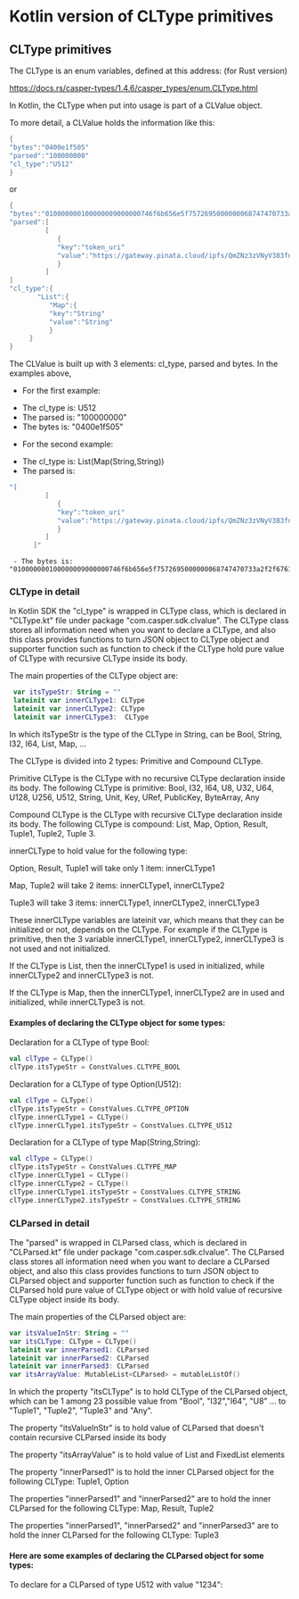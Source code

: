 # Kotlin version of CLType primitives

## CLType primitives

The CLType is an enum variables, defined at this address: (for Rust version)

https://docs.rs/casper-types/1.4.6/casper_types/enum.CLType.html

In Kotlin, the CLType when put into usage is part of a CLValue object.

To more detail, a CLValue holds the information like this:

 ```Kotlin
 {
"bytes":"0400e1f505"
"parsed":"100000000"
"cl_type":"U512"
}
```

or


 ```Kotlin
 {
"bytes":"010000000100000009000000746f6b656e5f7572695000000068747470733a2f2f676174657761792e70696e6174612e636c6f75642f697066732f516d5a4e7a337a564e7956333833666e315a6762726f78434c5378566e78376a727134796a4779464a6f5a35566b"
"parsed":[
          [
             {
             "key":"token_uri"
             "value":"https://gateway.pinata.cloud/ipfs/QmZNz3zVNyV383fn1ZgbroxCLSxVnx7jrq4yjGyFJoZ5Vk"
             }
          ]
]
"cl_type":{
        "List":{
           "Map":{
           "key":"String"
           "value":"String"
           }
      }
}
 ```
The CLValue is built up with 3 elements: cl_type, parsed and bytes.
In the examples above,
* For the first example:
 - The cl_type is: U512
 - The parsed is: "100000000"
 - The bytes is: "0400e1f505"

* For the second example:
 - The cl_type is: List(Map(String,String))
 - The parsed is:

 ```Kotlin
 "[
          [
             {
             "key":"token_uri"
             "value":"https://gateway.pinata.cloud/ipfs/QmZNz3zVNyV383fn1ZgbroxCLSxVnx7jrq4yjGyFJoZ5Vk"
             }
          ]
       ]"
  ```

     - The bytes is: "010000000100000009000000746f6b656e5f7572695000000068747470733a2f2f676174657761792e70696e6174612e636c6f75642f697066732f516d5a4e7a337a564e7956333833666e315a6762726f78434c5378566e78376a727134796a4779464a6f5a35566b"

### CLType in detail


In Kotlin SDK the "cl_type" is wrapped in CLType class, which is declared in  "CLType.kt" file under package "com.casper.sdk.clvalue". The CLType class stores all information need when you want to declare a CLType, and also this class provides functions to turn JSON object to CLType object and supporter function such as function to check if the CLType hold pure value of CLType with recursive CLType inside its body.

The main properties of the CLType object are:

 ```Kotlin
  var itsTypeStr: String = ""
  lateinit var innerCLType1: CLType
  lateinit var innerCLType2: CLType
  lateinit var innerCLType3:  CLType
 ```

In which itsTypeStr is the type of the CLType in String,  can be Bool,  String,  I32,  I64,  List,  Map, ...

The CLType is divided into 2 types: Primitive and Compound CLType.

Primitive CLType is the CLType with no recursive CLType declaration inside its body. The following CLType is primitive: Bool, I32, I64, U8, U32, U64, U128, U256, U512, String, Unit, Key, URef, PublicKey, ByteArray, Any

Compound CLType is the CLType with recursive CLType declaration inside its body. The following CLType is compound: List, Map, Option, Result, Tuple1, Tuple2, Tuple 3.

innerCLType to hold value for the following type:

Option,  Result,  Tuple1 will take only 1 item:  innerCLType1

Map,  Tuple2 will take 2  items:  innerCLType1, innerCLType2

Tuple3 will take 3 items:  innerCLType1,  innerCLType2,  innerCLType3


These innerCLType variables are lateinit var, which means that they can be initialized or not, depends on the CLType. For example if the CLType is primitive, then the 3 variable innerCLType1, innerCLType2, innerCLType3 is not used and not initialized.

If the CLType is List, then the innerCLType1 is used in initialized, while innerCLType2 and innerCLType3 is not.

If the CLType is Map, then the innerCLType1, innerCLType2 are in used and initialized, while innerCLType3 is not.


#### Examples of declaring the CLType object for some types:

Declaration for a CLType of type Bool:

 ```Kotlin
 val clType = CLType()
 clType.itsTypeStr = ConstValues.CLTYPE_BOOL
 ```

Declaration for a CLType of type Option(U512):

 ```Kotlin
 val clType = CLType()
 clType.itsTypeStr = ConstValues.CLTYPE_OPTION
 clType.innerCLType1 = CLType()
 clType.innerCLType1.itsTypeStr = ConstValues.CLTYPE_U512
 ```


Declaration for a CLType of type Map(String,String):

```Kotlin
val clType = CLType()
clType.itsTypeStr = ConstValues.CLTYPE_MAP
clType.innerCLType1 = CLType()
clType.innerCLType2 = CLType()
clType.innerCLType1.itsTypeStr = ConstValues.CLTYPE_STRING
clType.innerCLType2.itsTypeStr = ConstValues.CLTYPE_STRING
```

### CLParsed in detail 

The "parsed" is wrapped in CLParsed class, which is declared in  "CLParsed.kt" file under package "com.casper.sdk.clvalue". The CLParsed class stores all information need when you want to declare a CLParsed object, and also this class provides functions to turn JSON object to CLParsed object and supporter function such as function to check if the CLParsed hold pure value of CLType object or with hold value of recursive CLType object inside its body.

The main properties of the CLParsed object are:

```Kotlin
var itsValueInStr: String = ""
var itsCLType: CLType = CLType()
lateinit var innerParsed1: CLParsed
lateinit var innerParsed2: CLParsed
lateinit var innerParsed3: CLParsed
var itsArrayValue: MutableList<CLParsed> = mutableListOf()
```

In which the property "itsCLType" is to hold CLType of the CLParsed object, which can be 1 among 23 possible value from "Bool", "I32","I64", "U8" ... to "Tuple1", "Tuple2", "Tuple3" and "Any".
 
The property "itsValueInStr" is to hold value of CLParsed that doesn't contain recursive CLParsed inside its body

The property "itsArrayValue" is to hold value of List and FixedList elements
 
The property "innerParsed1" is to hold the inner CLParsed object for the following CLType: Tuple1, Option

The properties "innerParsed1" and "innerParsed2" are to hold the inner CLParsed for the following CLType: Map, Result, Tuple2

The properties "innerParsed1", "innerParsed2" and "innerParsed3" are to hold the inner CLParsed for the following CLType: Tuple3

#### Here are some examples of declaring the CLParsed object for some types: 

To declare for a CLParsed of type U512 with value "1234":

